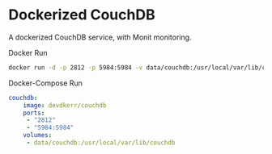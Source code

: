 Dockerized CouchDB
========================================

A dockerized CouchDB service, with Monit monitoring.

Docker Run

```bash
docker run -d -p 2812 -p 5984:5984 -v data/couchdb:/usr/local/var/lib/couchdb devdkerr/couchdb
```

Docker-Compose Run

```yaml
couchdb:
    image: devdkerr/couchdb
    ports:
     - "2812"
     - "5984:5984"
    volumes:
     - data/couchdb:/usr/local/var/lib/couchdb
```
